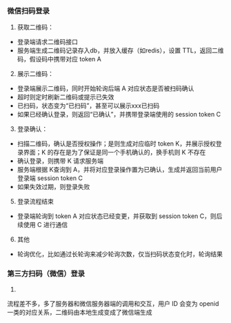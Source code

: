 ### 微信扫码登录

1. 获取二维码：
  
  - 登录端请求二维码接口
  - 服务端生成二维码记录存入db，并放入缓存（如redis），设置 TTL，返回二维码，假设码中携带对应 token A

2. 展示二维码：

  - 登录端展示二维码，同时开始轮询后端 A 对应状态是否被扫码确认
  - 超时则定时刷新二维码或提示已失效
  - 已扫码，状态变为“已扫码”，甚至可以展示xxx已扫码
  - 如果已经确认登录，则返回“已确认”，并携带登录端使用的 session token C

3. 登录确认：

  - 扫描二维码，确认是否授权操作；是则生成对应临时 token K，并展示授权登录界面；K 的存在是为了保证是同一个手机确认的，换手机则 K 不存在
  - 确认登录，则携带 K 请求服务端
  - 服务端根据 K查询到 A，并将对应登录操作置为已确认，生成并返回当前用户登录端 session token C
  - 如果失效过期，则登录失败

5. 登录流程结束

  - 登录端轮询到 token A 对应状态已经变更，并获取到 session token C，则后续使用 C 进行通信

6. 其他

  - 轮询优化，比如通过长轮询来减少轮询次数，仅当扫码状态变化时，轮询结果

### 第三方扫码（微信）登录

1. 
流程差不多，多了服务器和微信服务器端的调用和交互，用户 ID 会变为 openid 一类的对应关系，二维码由本地生成变成了微信端生成
